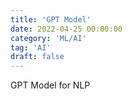 ```yaml
---
title: 'GPT Model'
date: 2022-04-25 00:00:00
category: 'ML/AI'
tag: 'AI'
draft: false
---
```


GPT Model for NLP
